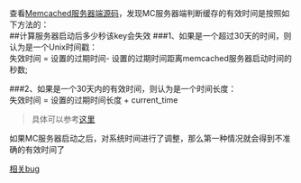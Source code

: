 查看[Memcached服务器端源码](https://github.com/memcached/memcached/blob/master/memcached.c "Memcached服务器端源码")，发现MC服务器端判断缓存的有效时间是按照如下方法的：    
##计算服务器启动后多少秒该key会失效
###1、如果是一个超过30天的时间，则认为是一个Unix时间戳：    
失效时间 = 设置的过期时间- 设置的过期时间距离memcached服务器启动时间的秒数;

###2、如果是一个30天内的有效时间，则认为是一个时间长度：    
失效时间 = 设置的过期时间长度 + current_time

> 具体可以参考[这里](http://my.oschina.net/u/1255608/blog/163342 "这里")     

如果MC服务器启动之后，对系统时间进行了调整，那么第一种情况就会得到不准确的有效时间了

[相关bug](http://www.couchbase.com/issues/browse/MB-11548 "相关bug")

